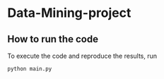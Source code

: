 # Data-Mining-project

## How to run the code
To execute the code and reproduce the results, run 
```bash
python main.py
```
